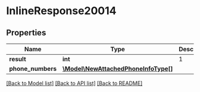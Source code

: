 # InlineResponse20014

## Properties
Name | Type | Description | Notes
------------ | ------------- | ------------- | -------------
**result** | **int** | 1 | [optional] 
**phone_numbers** | [**\Model\NewAttachedPhoneInfoType[]**](NewAttachedPhoneInfoType.md) |  | [optional] 

[[Back to Model list]](../README.md#documentation-for-models) [[Back to API list]](../README.md#documentation-for-api-endpoints) [[Back to README]](../README.md)


